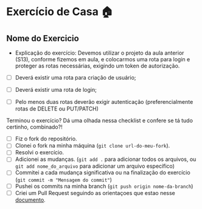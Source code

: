 # Exercício de Casa 🏠 

## Nome do Exercicio

- Explicação do exercício: Devemos utilizar o projeto da aula anterior (S13), conforme fizemos em aula, e colocarmos uma rota para login e proteger as rotas necessárias, exigindo um token de autorização.
- [ ] Deverá existir uma rota para criação de usuário;
- [ ] Deverá existir uma rota de login;
- [ ] Pelo menos duas rotas deverão exigir autenticação (preferencialmente rotas de DELETE ou PUT/PATCH)


Terminou o exercício? Dá uma olhada nessa checklist e confere se tá tudo certinho, combinado?!

- [ ] Fiz o fork do repositório.
- [ ] Clonei o fork na minha máquina (`git clone url-do-meu-fork`).
- [ ] Resolvi o exercício.
- [ ] Adicionei as mudanças. (`git add .` para adicionar todos os arquivos, ou `git add nome_do_arquivo` para adicionar um arquivo específico)
- [ ] Commitei a cada mudança significativa ou na finalização do exercício (`git commit -m "Mensagem do commit"`)
- [ ] Pushei os commits na minha branch (`git push origin nome-da-branch`)
- [ ] Criei um Pull Request seguindo as orientaçoes que estao nesse [documento](https://github.com/mflilian/repo-example/blob/main/exercicios/para-casa/instrucoes-pull-request.md).
